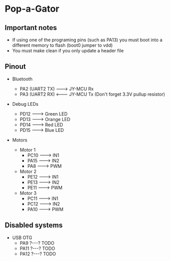 # Pop-a-Gator

## Important notes
* If using one of the programing pins (such as PA13) you must boot into a different memory to flash (boot0 jumper to vdd)
* You must make clean if you only update a header file

## Pinout
* Bluetooth
  * PA2 (UART2 TX) ---> JY-MCU Rx
  * PA3 (UART2 RX) <--- JY-MCU Tx (Don't forget 3.3V pullup resistor)

* Debug LEDs
  * PD12 ---> Green LED
  * PD13 ---> Orange LED
  * PD14 ---> Red LED
  * PD15 ---> Blue LED

* Motors
  * Motor 1
    * PC10 ---> IN1
    * PA15 ---> IN2
    * PA8 ---> PWM
  * Motor 2
    * PE12 ---> IN1
    * PE13 ---> IN2
    * PE11 ---> PWM
  * Motor 3
    * PC11 ---> IN1
    * PC12 ---> IN2
    * PA10 ---> PWM

## Disabled systems
* USB OTG
  * PA9 ?---? TODO
  * PA11 ?---? TODO
  * PA12 ?---? TODO
